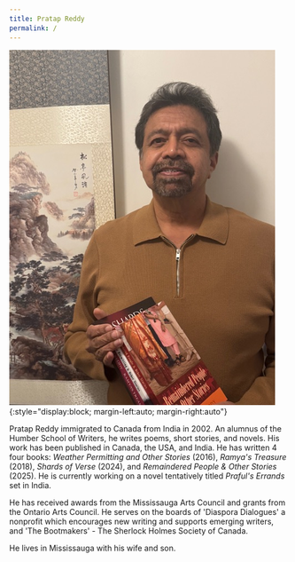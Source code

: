 ```yaml
---
title: Pratap Reddy
permalink: /
---
```


![Pratap Reddy](assets/images/pratap-rs.jpg){:style="display:block; margin-left:auto; margin-right:auto"}

Pratap Reddy immigrated to Canada from India in 2002. An alumnus of the Humber School of Writers, he writes poems, short stories, and novels. His work has been published in Canada, the USA, and India. He has written 4 four books: *Weather Permitting and Other Stories* (2016), *Ramya's Treasure* (2018), *Shards of Verse* (2024), and *Remaindered People & Other Stories* (2025). He is currently working on a novel tentatively titled *Praful's Errands* set in India.

He has received awards from the Mississauga Arts Council and grants from the Ontario Arts Council. He serves on the boards of 'Diaspora Dialogues' a nonprofit which encourages new writing and supports emerging writers, and 'The Bootmakers' - The Sherlock Holmes Society of Canada.

He lives in Mississauga with his wife and son.
